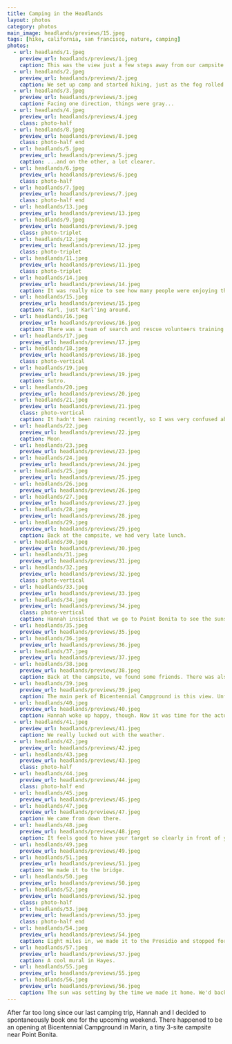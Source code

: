 ```yaml
---
title: Camping in the Headlands
layout: photos
category: photos
main_image: headlands/previews/15.jpeg
tags: [hike, california, san francisco, nature, camping]
photos:
  - url: headlands/1.jpeg
    preview_url: headlands/previews/1.jpeg
    caption: This was the view just a few steps away from our campsite. The campground is super close to the city, so we literally Ubered in.
  - url: headlands/2.jpeg
    preview_url: headlands/previews/2.jpeg
    caption: We set up camp and started hiking, just as the fog rolled in.
  - url: headlands/3.jpeg
    preview_url: headlands/previews/3.jpeg
    caption: Facing one direction, things were gray...
  - url: headlands/4.jpeg
    preview_url: headlands/previews/4.jpeg
    class: photo-half
  - url: headlands/8.jpeg
    preview_url: headlands/previews/8.jpeg
    class: photo-half end
  - url: headlands/5.jpeg
    preview_url: headlands/previews/5.jpeg
    caption: ...and on the other, a lot clearer.
  - url: headlands/6.jpeg
    preview_url: headlands/previews/6.jpeg
    class: photo-half
  - url: headlands/7.jpeg
    preview_url: headlands/previews/7.jpeg
    class: photo-half end
  - url: headlands/13.jpeg
    preview_url: headlands/previews/13.jpeg
  - url: headlands/9.jpeg
    preview_url: headlands/previews/9.jpeg
    class: photo-triplet
  - url: headlands/12.jpeg
    preview_url: headlands/previews/12.jpeg
    class: photo-triplet
  - url: headlands/11.jpeg
    preview_url: headlands/previews/11.jpeg
    class: photo-triplet
  - url: headlands/14.jpeg
    preview_url: headlands/previews/14.jpeg
    caption: It was really nice to see how many people were enjoying themselves at Rodeo Beach that morning. It was a diverse crew, too.
  - url: headlands/15.jpeg
    preview_url: headlands/previews/15.jpeg
    caption: Karl, just Karl'ing around.
  - url: headlands/16.jpeg
    preview_url: headlands/previews/16.jpeg
    caption: There was a team of search and rescue volunteers training on the cliffs.
  - url: headlands/17.jpeg
    preview_url: headlands/previews/17.jpeg
  - url: headlands/18.jpeg
    preview_url: headlands/previews/18.jpeg
    class: photo-vertical
  - url: headlands/19.jpeg
    preview_url: headlands/previews/19.jpeg
    caption: Sutro.
  - url: headlands/20.jpeg
    preview_url: headlands/previews/20.jpeg
  - url: headlands/21.jpeg
    preview_url: headlands/previews/21.jpeg
    class: photo-vertical
    caption: It hadn't been raining recently, so I was very confused about the source of this stream. There was a lot of running water.
  - url: headlands/22.jpeg
    preview_url: headlands/previews/22.jpeg
    caption: Moon.
  - url: headlands/23.jpeg
    preview_url: headlands/previews/23.jpeg
  - url: headlands/24.jpeg
    preview_url: headlands/previews/24.jpeg
  - url: headlands/25.jpeg
    preview_url: headlands/previews/25.jpeg
  - url: headlands/26.jpeg
    preview_url: headlands/previews/26.jpeg
  - url: headlands/27.jpeg
    preview_url: headlands/previews/27.jpeg
  - url: headlands/28.jpeg
    preview_url: headlands/previews/28.jpeg
  - url: headlands/29.jpeg
    preview_url: headlands/previews/29.jpeg
    caption: Back at the campsite, we had very late lunch.
  - url: headlands/30.jpeg
    preview_url: headlands/previews/30.jpeg
  - url: headlands/31.jpeg
    preview_url: headlands/previews/31.jpeg
  - url: headlands/32.jpeg
    preview_url: headlands/previews/32.jpeg
    class: photo-vertical
  - url: headlands/33.jpeg
    preview_url: headlands/previews/33.jpeg
  - url: headlands/34.jpeg
    preview_url: headlands/previews/34.jpeg
    class: photo-vertical
    caption: Hannah insisted that we go to Point Bonita to see the sunset instead of heading there the next morning. It was totally worth it.
  - url: headlands/35.jpeg
    preview_url: headlands/previews/35.jpeg
  - url: headlands/36.jpeg
    preview_url: headlands/previews/36.jpeg
  - url: headlands/37.jpeg
    preview_url: headlands/previews/37.jpeg
  - url: headlands/38.jpeg
    preview_url: headlands/previews/38.jpeg
    caption: Back at the campsite, we found some friends. There was also a racoon who kept getting uncomfortably close to us, but I didn't take any photos of him. We named him Charles.
  - url: headlands/39.jpeg
    preview_url: headlands/previews/39.jpeg
    caption: The main perk of Bicentennial Campground is this view. Unfortunately, thick fog rolled in not too long after this, and the downside of being right next to the lighthouse is that when there's fog, the foghorns turn on. We slept like shit.
  - url: headlands/40.jpeg
    preview_url: headlands/previews/40.jpeg
    caption: Hannah woke up happy, though. Now it was time for the actual hike - we were walking all the way back to our apartment.
  - url: headlands/41.jpeg
    preview_url: headlands/previews/41.jpeg
    caption: We really lucked out with the weather.
  - url: headlands/42.jpeg
    preview_url: headlands/previews/42.jpeg
  - url: headlands/43.jpeg
    preview_url: headlands/previews/43.jpeg
    class: photo-half
  - url: headlands/44.jpeg
    preview_url: headlands/previews/44.jpeg
    class: photo-half end
  - url: headlands/45.jpeg
    preview_url: headlands/previews/45.jpeg
  - url: headlands/47.jpeg
    preview_url: headlands/previews/47.jpeg
    caption: We came from down there.
  - url: headlands/48.jpeg
    preview_url: headlands/previews/48.jpeg
    caption: It feels good to have your target so clearly in front of you, and seeing progress through the hike.
  - url: headlands/49.jpeg
    preview_url: headlands/previews/49.jpeg
  - url: headlands/51.jpeg
    preview_url: headlands/previews/51.jpeg
    caption: We made it to the bridge.
  - url: headlands/50.jpeg
    preview_url: headlands/previews/50.jpeg
  - url: headlands/52.jpeg
    preview_url: headlands/previews/52.jpeg
    class: photo-half
  - url: headlands/53.jpeg
    preview_url: headlands/previews/53.jpeg
    class: photo-half end
  - url: headlands/54.jpeg
    preview_url: headlands/previews/54.jpeg
    caption: Eight miles in, we made it to the Presidio and stopped for brunch. Everyone around us must have thought we were insane.
  - url: headlands/57.jpeg
    preview_url: headlands/previews/57.jpeg
    caption: A cool mural in Hayes.
  - url: headlands/55.jpeg
    preview_url: headlands/previews/55.jpeg
  - url: headlands/56.jpeg
    preview_url: headlands/previews/56.jpeg
    caption: The sun was setting by the time we made it home. We'd backpacked 13 miles.
---
```


After far too long since our last camping trip, Hannah and I decided to spontaneously book one for the upcoming weekend. There happened to be an opening at Bicentennial Campground in Marin, a tiny 3-site campsite near Point Bonita.
